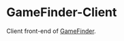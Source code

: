 # GameFinder-Client
Client front-end of [GameFinder](https://github.com/cbus-sea-lions-2015/GameFinder).

